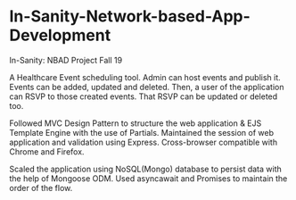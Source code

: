 # In-Sanity-Network-based-App-Development
In-Sanity: NBAD Project Fall 19

A Healthcare Event scheduling tool. Admin can host events and publish it. Events can be added, updated and deleted. Then, a user of the application can
RSVP to those created events. That RSVP can be updated or deleted too. 

Followed MVC Design Pattern to structure the web application & EJS Template Engine with the use of Partials.
Maintained the session of web application and validation using Express. Cross-browser compatible with Chrome
and Firefox.

Scaled the application using NoSQL(Mongo) database to persist data with the help of Mongoose ODM. 
Used asyncawait and Promises to maintain the order of the flow.

